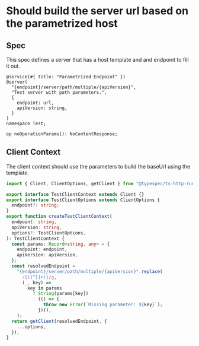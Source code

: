 # Should build the server url based on the parametrized host

## Spec

This spec defines a server that has a host template and and endpoint to fill it out.

```tsp
@service(#{ title: "Parametrized Endpoint" })
@server(
  "{endpoint}/server/path/multiple/{apiVersion}",
  "Test server with path parameters.",
  {
    endpoint: url,
    apiVersion: string,
  }
)
namespace Test;

op noOperationParams(): NoContentResponse;
```

## Client Context

The client context should use the parameters to build the baseUrl using the template.

```ts src/api/testClientContext.ts
import { Client, ClientOptions, getClient } from "@typespec/ts-http-runtime";

export interface TestClientContext extends Client {}
export interface TestClientOptions extends ClientOptions {
  endpoint?: string;
}
export function createTestClientContext(
  endpoint: string,
  apiVersion: string,
  options?: TestClientOptions,
): TestClientContext {
  const params: Record<string, any> = {
    endpoint: endpoint,
    apiVersion: apiVersion,
  };
  const resolvedEndpoint =
    "{endpoint}/server/path/multiple/{apiVersion}".replace(
      /{([^}]+)}/g,
      (_, key) =>
        key in params
          ? String(params[key])
          : (() => {
              throw new Error(`Missing parameter: ${key}`);
            })(),
    );
  return getClient(resolvedEndpoint, {
    ...options,
  });
}
```
